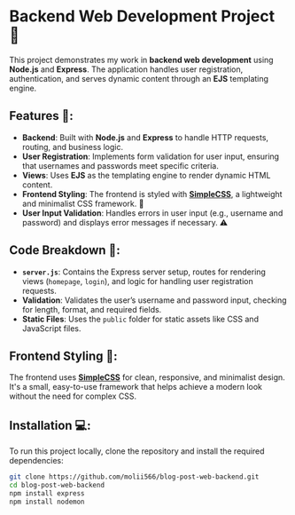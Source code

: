 # Backend Web Development Project 🚀

This project demonstrates my work in **backend web development** using **Node.js** and **Express**.
The application handles user registration, authentication, and serves dynamic content through an **EJS** templating engine.

## Features 🔧:
- **Backend**: Built with **Node.js** and **Express** to handle HTTP requests, routing, and business logic.
- **User Registration**: Implements form validation for user input, ensuring that usernames and passwords meet specific criteria.
- **Views**: Uses **EJS** as the templating engine to render dynamic HTML content.
- **Frontend Styling**: The frontend is styled with **[SimpleCSS](https://simplecss.eu)**, a lightweight and minimalist CSS framework. 🎨
- **User Input Validation**: Handles errors in user input (e.g., username and password) and displays error messages if necessary. ⚠️

## Code Breakdown 📝:
- **`server.js`**: Contains the Express server setup, routes for rendering views (`homepage`, `login`), and logic for handling user registration requests.
- **Validation**: Validates the user’s username and password input, checking for length, format, and required fields.
- **Static Files**: Uses the `public` folder for static assets like CSS and JavaScript files.

## Frontend Styling 🎨:
The frontend uses **[SimpleCSS](https://simplecss.eu)** for clean, responsive, and minimalist design. It's a small, easy-to-use framework that helps achieve a modern look without the need for complex CSS.

## Installation 💻:
To run this project locally, clone the repository and install the required dependencies:

```bash
git clone https://github.com/molii566/blog-post-web-backend.git
cd blog-post-web-backend
npm install express
npm install nodemon
